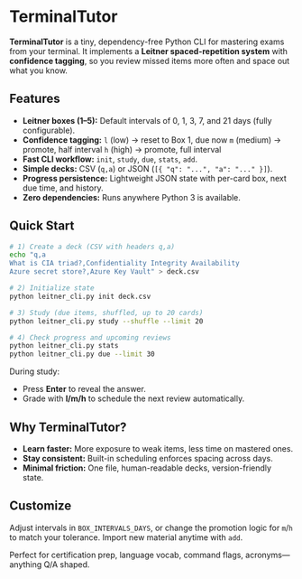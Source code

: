 # TerminalTutor

**TerminalTutor** is a tiny, dependency-free Python CLI for mastering exams from your terminal. It implements a **Leitner spaced-repetition system** with **confidence tagging**, so you review missed items more often and space out what you know.

## Features

* **Leitner boxes (1–5):** Default intervals of 0, 1, 3, 7, and 21 days (fully configurable).
* **Confidence tagging:**
  `l` (low) → reset to Box 1, due now
  `m` (medium) → promote, half interval
  `h` (high) → promote, full interval
* **Fast CLI workflow:** `init`, `study`, `due`, `stats`, `add`.
* **Simple decks:** CSV (`q,a`) or JSON (`[{ "q": "...", "a": "..." }]`).
* **Progress persistence:** Lightweight JSON state with per-card box, next due time, and history.
* **Zero dependencies:** Runs anywhere Python 3 is available.

## Quick Start

```bash
# 1) Create a deck (CSV with headers q,a)
echo "q,a
What is CIA triad?,Confidentiality Integrity Availability
Azure secret store?,Azure Key Vault" > deck.csv

# 2) Initialize state
python leitner_cli.py init deck.csv

# 3) Study (due items, shuffled, up to 20 cards)
python leitner_cli.py study --shuffle --limit 20

# 4) Check progress and upcoming reviews
python leitner_cli.py stats
python leitner_cli.py due --limit 30
```

During study:

* Press **Enter** to reveal the answer.
* Grade with **l/m/h** to schedule the next review automatically.

## Why TerminalTutor?

* **Learn faster:** More exposure to weak items, less time on mastered ones.
* **Stay consistent:** Built-in scheduling enforces spacing across days.
* **Minimal friction:** One file, human-readable decks, version-friendly state.

## Customize

Adjust intervals in `BOX_INTERVALS_DAYS`, or change the promotion logic for `m`/`h` to match your tolerance. Import new material anytime with `add`.

Perfect for certification prep, language vocab, command flags, acronyms—anything Q/A shaped.